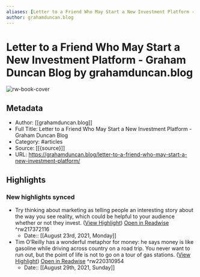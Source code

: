 ```yaml
---
aliases: [Letter to a Friend Who May Start a New Investment Platform - Graham Duncan Blog, Letter to a Friend Who May Start a New Investment Platform - Graham Duncan Blog]
author: grahamduncan.blog
---
```

# Letter to a Friend Who May Start a New Investment Platform - Graham Duncan Blog by grahamduncan.blog

![rw-book-cover](https://readwise-assets.s3.amazonaws.com/static/images/article1.be68295a7e40.png)

## Metadata
- Author: [[grahamduncan.blog]]
- Full Title: Letter to a Friend Who May Start a New Investment Platform - Graham Duncan Blog
- Category: #articles
- Source: [[{source}]]
- URL: https://grahamduncan.blog/letter-to-a-friend-who-may-start-a-new-investment-platform/

## Highlights
### New highlights synced
- Try thinking about marketing as telling people an interesting story about the way you see reality, which could be helpful to your audience whether or not they invest. ([View Highlight](https://instapaper.com/read/1436658795/17260667)) [Open in Readwise](https://readwise.io/open/217372116) ^rw217372116
    - Date:: [[August 23rd, 2021, Monday]]
- Tim O’Reilly has a wonderful metaphor for money: he says money is like gasoline while driving across country on a road trip. You never want to run out, but the point of life is not to go on a tour of gas stations. ([View Highlight](https://instapaper.com/read/1436658795/17319642)) [Open in Readwise](https://readwise.io/open/220310954) ^rw220310954
    - Date:: [[August 29th, 2021, Sunday]]
